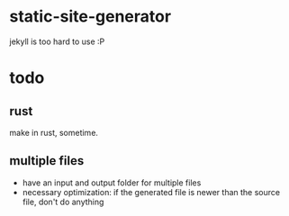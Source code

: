 # static-site-generator

jekyll is too hard to use :P 

# todo
## rust
make in rust, sometime. 

## multiple files
* have an input and output folder for multiple files
* necessary optimization: if the generated file is newer than the source file, don't do anything